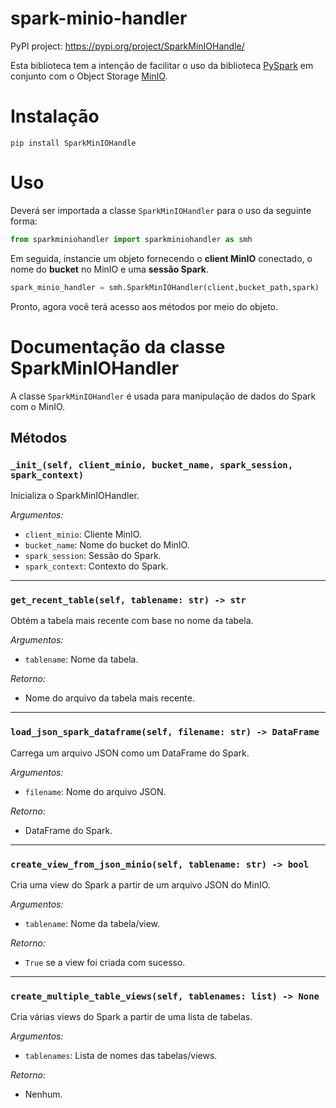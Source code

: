 # spark-minio-handler

PyPI project: https://pypi.org/project/SparkMinIOHandle/

Esta biblioteca tem a intenção de facilitar o uso da biblioteca [PySpark](https://spark.apache.org/docs/latest/api/python/) em conjunto com o Object Storage [MinIO](https://min.io/).

# Instalação

````
pip install SparkMinIOHandle
````

# Uso
Deverá ser importada a classe `SparkMinIOHandler` para o uso da seguinte forma:

````python
from sparkminiohandler import sparkminiohandler as smh
````

Em seguida, instancie um objeto fornecendo o **client MinIO** conectado, o nome do **bucket** no MinIO e uma **sessão Spark**.
````python
spark_minio_handler = smh.SparkMinIOHandler(client,bucket_path,spark)
````

Pronto, agora você terá acesso aos métodos por meio do objeto.

# Documentação da classe SparkMinIOHandler

A classe `SparkMinIOHandler` é usada para manipulação de dados do Spark com o MinIO.

## Métodos

### `_init_(self, client_minio, bucket_name, spark_session, spark_context)`

Inicializa o SparkMinIOHandler.

*Argumentos:*
- `client_minio`: Cliente MinIO.
- `bucket_name`: Nome do bucket do MinIO.
- `spark_session`: Sessão do Spark.
- `spark_context`: Contexto do Spark.

---

### `get_recent_table(self, tablename: str) -> str`

Obtém a tabela mais recente com base no nome da tabela.

*Argumentos:*
- `tablename`: Nome da tabela.

*Retorno:*
- Nome do arquivo da tabela mais recente.

---

### `load_json_spark_dataframe(self, filename: str) -> DataFrame`

Carrega um arquivo JSON como um DataFrame do Spark.

*Argumentos:*
- `filename`: Nome do arquivo JSON.

*Retorno:*
- DataFrame do Spark.

---

### `create_view_from_json_minio(self, tablename: str) -> bool`

Cria uma view do Spark a partir de um arquivo JSON do MinIO.

*Argumentos:*
- `tablename`: Nome da tabela/view.

*Retorno:*
- `True` se a view foi criada com sucesso.

---

### `create_multiple_table_views(self, tablenames: list) -> None`

Cria várias views do Spark a partir de uma lista de tabelas.

*Argumentos:*
- `tablenames`: Lista de nomes das tabelas/views.

*Retorno:*
- Nenhum.